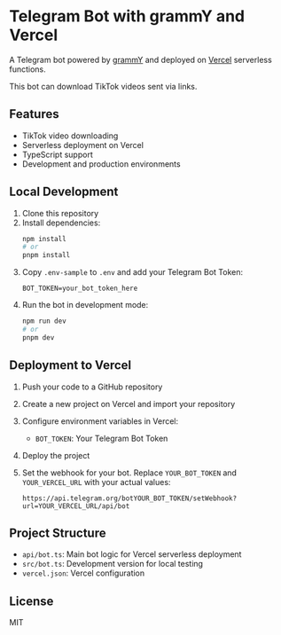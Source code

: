 # Telegram Bot with grammY and Vercel

A Telegram bot powered by [grammY](https://grammy.dev/) and deployed on [Vercel](https://vercel.com/) serverless functions.

This bot can download TikTok videos sent via links.

## Features

- TikTok video downloading
- Serverless deployment on Vercel
- TypeScript support
- Development and production environments

## Local Development

1. Clone this repository
2. Install dependencies:
   ```bash
   npm install
   # or
   pnpm install
   ```
3. Copy `.env-sample` to `.env` and add your Telegram Bot Token:
   ```
   BOT_TOKEN=your_bot_token_here
   ```
4. Run the bot in development mode:
   ```bash
   npm run dev
   # or
   pnpm dev
   ```

## Deployment to Vercel

1. Push your code to a GitHub repository

2. Create a new project on Vercel and import your repository

3. Configure environment variables in Vercel:

   - `BOT_TOKEN`: Your Telegram Bot Token

4. Deploy the project

5. Set the webhook for your bot. Replace `YOUR_BOT_TOKEN` and `YOUR_VERCEL_URL` with your actual values:
   ```
   https://api.telegram.org/botYOUR_BOT_TOKEN/setWebhook?url=YOUR_VERCEL_URL/api/bot
   ```

## Project Structure

- `api/bot.ts`: Main bot logic for Vercel serverless deployment
- `src/bot.ts`: Development version for local testing
- `vercel.json`: Vercel configuration

## License

MIT
